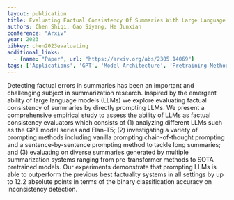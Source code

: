 ```yaml
---
layout: publication
title: Evaluating Factual Consistency Of Summaries With Large Language Models
authors: Chen Shiqi, Gao Siyang, He Junxian
conference: "Arxiv"
year: 2023
bibkey: chen2023evaluating
additional_links:
  - {name: "Paper", url: "https://arxiv.org/abs/2305.14069"}
tags: ['Applications', 'GPT', 'Model Architecture', 'Pretraining Methods', 'Prompting', 'Transformer']
---
```

Detecting factual errors in summaries has been an important and challenging subject in summarization research. Inspired by the emergent ability of large language models (LLMs) we explore evaluating factual consistency of summaries by directly prompting LLMs. We present a comprehensive empirical study to assess the ability of LLMs as factual consistency evaluators which consists of (1) analyzing different LLMs such as the GPT model series and Flan-T5; (2) investigating a variety of prompting methods including vanilla prompting chain-of-thought prompting and a sentence-by-sentence prompting method to tackle long summaries; and (3) evaluating on diverse summaries generated by multiple summarization systems ranging from pre-transformer methods to SOTA pretrained models. Our experiments demonstrate that prompting LLMs is able to outperform the previous best factuality systems in all settings by up to 12.2 absolute points in terms of the binary classification accuracy on inconsistency detection.
